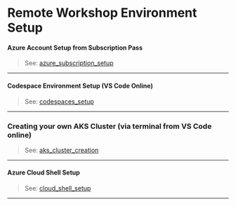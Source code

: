 # Remote Workshop Environment Setup

####  Azure Account Setup from Subscription Pass

> See: [azure_subscription_setup](./azure_subscription/az_subscription_setup.md)

---

#### Codespace Environment Setup (VS Code Online)

> See: [codespaces_setup](./codespaces/codespaces_setup.md)

---

### Creating your own AKS Cluster (via terminal from VS Code online)

> See: [aks_cluster_creation](./aks_cluster_creation/01_create_your_own_aks_cluster_and_acr.md)

---

####  Azure Cloud Shell Setup

> See: [cloud_shell_setup](./cloud_shell/cloud_shell_setup.md)

---
